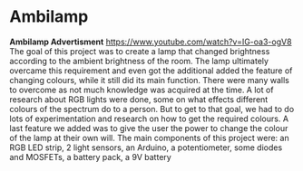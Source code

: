 # Ambilamp
**Ambilamp Advertisment**
https://www.youtube.com/watch?v=IG-oa3-ogV8
The goal of this project was to create a lamp that changed brightness according to the ambient brightness of the room. The lamp ultimately overcame this requirement and even got the additional added the feature of changing colours, while it still did its main function. There were many walls to overcome as not much knowledge was acquired at the time. A lot of research about RGB lights were done, some on what effects different colours of the spectrum do to a person. But to get to that goal, we had to do lots of experimentation and research on how to get the required colours. A last feature we added was to give the user the power to change the colour of the lamp at their own will.  The main components of this project were: an RGB LED strip, 2 light sensors, an Arduino, a potentiometer, some diodes and MOSFETs, a battery pack, a 9V battery

